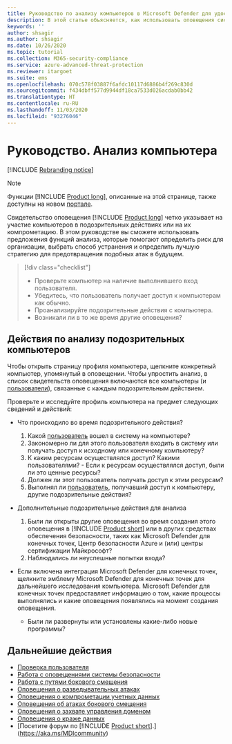 ```yaml
---
title: Руководство по анализу компьютеров в Microsoft Defender для удостоверений
description: В этой статье объясняется, как использовать оповещения системы безопасности Microsoft Defender для удостоверений для анализа подозрительных компьютеров.
keywords: ''
author: shsagir
ms.author: shsagir
ms.date: 10/26/2020
ms.topic: tutorial
ms.collection: M365-security-compliance
ms.service: azure-advanced-threat-protection
ms.reviewer: itargoet
ms.suite: ems
ms.openlocfilehash: 070c578f03887f6afdc10117d6886b4f269c830d
ms.sourcegitcommit: f434dbff577d9944df18ca7533d026acdab0bb42
ms.translationtype: HT
ms.contentlocale: ru-RU
ms.lasthandoff: 11/03/2020
ms.locfileid: "93276046"
---
```

# <a name="tutorial-investigate-a-computer"></a>Руководство. Анализ компьютера

[!INCLUDE [Rebranding notice](includes/rebranding.md)]

> [!NOTE]
> Функции [!INCLUDE [Product long](includes/product-long.md)], описанные на этой странице, также доступны на новом [портале](https://portal.cloudappsecurity.com).

Свидетельство оповещения [!INCLUDE [Product long](includes/product-long.md)] четко указывает на участие компьютеров в подозрительных действиях или на их компрометацию. В этом руководстве вы сможете использовать предложения функций анализа, которые помогают определить риск для организации, выбрать способ устранения и определить лучшую стратегию для предотвращения подобных атак в будущем.  

> [!div class="checklist"]
>
> - Проверьте компьютер на наличие выполнившего вход пользователя.
> - Убедитесь, что пользователь получает доступ к компьютерам как обычно.
> - Проанализируйте подозрительные действия с компьютера.
> - Возникали ли в то же время другие оповещения?

## <a name="investigation-steps-for-suspicious-computers"></a>Действия по анализу подозрительных компьютеров

Чтобы открыть страницу профиля компьютера, щелкните конкретный компьютер, упомянутый в оповещении. Чтобы упростить анализ, в список свидетельств оповещения включаются все компьютеры (и [пользователи](investigate-a-user.md)), связанные с каждым подозрительным действием.

Проверьте и исследуйте профиль компьютера на предмет следующих сведений и действий:

- Что происходило во время подозрительного действия?  
    1. Какой [пользователь](investigate-a-user.md) вошел в систему на компьютере?
    1. Закономерно ли для этого пользователя входить в систему или получать доступ к исходному или конечному компьютеру?
    1. К каким ресурсам осуществлялся доступ? Какими пользователями?
      - Если к ресурсам осуществлялся доступ, были ли это ценные ресурсы?
    1. Должен ли этот пользователь получать доступ к этим ресурсам?
    1. Выполнял ли [пользователь](investigate-a-user.md), получавший доступ к компьютеру, другие подозрительные действия?

- Дополнительные подозрительные действия для анализа
    1. Были ли открыты другие оповещения во время создания этого оповещения в [!INCLUDE [Product short](includes/product-short.md)] или в других средствах обеспечения безопасности, таких как Microsoft Defender для конечных точек, Центр безопасности Azure и (или) центры сертификации Майкрософт?
    1. Наблюдались ли неуспешные попытки входа?

- Если включена интеграция Microsoft Defender для конечных точек, щелкните эмблему Microsoft Defender для конечных точек для дальнейшего исследования компьютера. Microsoft Defender для конечных точек предоставляет информацию о том, какие процессы выполнялись и какие оповещения появлялись на момент создания оповещения.
    - Были ли развернуты или установлены какие-либо новые программы?

## <a name="next-steps"></a>Дальнейшие действия

- [Проверка пользователя](investigate-a-user.md)
- [Работа с оповещениями системы безопасности](working-with-suspicious-activities.md)
- [Работа с путями бокового смещения](use-case-lateral-movement-path.md)
- [Оповещения о разведывательных атаках](reconnaissance-alerts.md)
- [Оповещения о компрометации учетных данных](compromised-credentials-alerts.md)
- [Оповещения об атаках бокового смещения](lateral-movement-alerts.md)
- [Оповещения о захвате управления доменом](domain-dominance-alerts.md)
- [Оповещения о краже данных](exfiltration-alerts.md)
- [Посетите форум по [!INCLUDE [Product short](includes/product-short.md)].](https://aka.ms/MDIcommunity)
